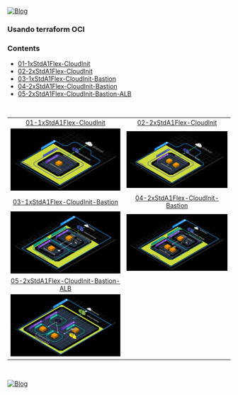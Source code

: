 [![Blog](https://img.shields.io/website?down_color=blue&down_message=infrati.dev&label=Blog&logo=ghost&logoColor=green&style=for-the-badge&up_color=blue&up_message=infrati.dev&url=https%3A%2F%2Finfrati.dev)](https://infrati.dev)

### Usando terraform OCI

### Contents 
  - [01-1xStdA1Flex-CloudInit](01-1xStdA1Flex-CloudInit/)
  - [02-2xStdA1Flex-CloudInit](02-2xStdA1Flex-CloudInit/)
  - [03-1xStdA1Flex-CloudInit-Bastion](03-1xStdA1Flex-CloudInit-Bastion/)
  - [04-2xStdA1Flex-CloudInit-Bastion](04-2xStdA1Flex-CloudInit-Bastion/)
  - [05-2xStdA1Flex-CloudInit-Bastion-ALB](05-2xStdA1Flex-CloudInit-Bastion-ALB/)

<br>

<table>
  <tr>
     <td style="text-align: center; vertical-align: middle;"><a href="01-1xStdA1Flex-CloudInit/">01-1xStdA1Flex-CloudInit</a></td>
    <td style="text-align: center; vertical-align: middle;"><a href="02-2xStdA1Flex-CloudInit/">02-2xStdA1Flex-CloudInit</a></td>
  </tr>
  <tr>
    <td style="text-align: center; vertical-align: middle;"><img style="height: auto; width: 250px;" src="./images/01-1xStdA1Flex-CloudInit.png"></td>
    <td style="text-align: center; vertical-align: middle;"><img style="height: auto; width: 250px;" src="./images/02-2xStdA1Flex-CloudInit.png"></td>
  </tr>
  <tr>
    <td style="text-align: center; vertical-align: middle;"><a href="03-1xStdA1Flex-CloudInit-Bastion/">03-1xStdA1Flex-CloudInit-Bastion</a></td>
    <td style="text-align: center; vertical-align: middle;"><a href="04-2xStdA1Flex-CloudInit-Bastion/">04-2xStdA1Flex-CloudInit-Bastion</a></td>
  </tr>
  <tr>
    <td style="text-align: center; vertical-align: middle;"><img style="height: auto; width: 250px;" src="./images/03-1xStdA1Flex-CloudInit-Bastion.png"></td>
    <td style="text-align: center; vertical-align: middle;"><img style="height: auto; width: 250px;" src="./images/04-2xStdA1Flex-CloudInit-Bastion.png"></td>
  </tr>
    <tr>
    <td style="text-align: center; vertical-align: middle;"><a href="05-2xStdA1Flex-CloudInit-Bastion-ALB/">05-2xStdA1Flex-CloudInit-Bastion-ALB</a></td>
    <td style="text-align: center; vertical-align: middle;"></td>
  </tr>
  <tr>
    <td style="text-align: center; vertical-align: middle;"><img style="height: auto; width: 250px;" src="./images/05-2xStdA1Flex-CloudInit-Bastion-ALB.png"></td>
    <td style="text-align: center; vertical-align: middle;"></td>
  </tr>
 </table>

<br>

[![Blog](https://img.shields.io/website?down_color=blue&down_message=infrati.dev&label=Blog&logo=ghost&logoColor=green&style=for-the-badge&up_color=blue&up_message=infrati.dev&url=https%3A%2F%2Finfrati.dev)](https://infrati.dev)



